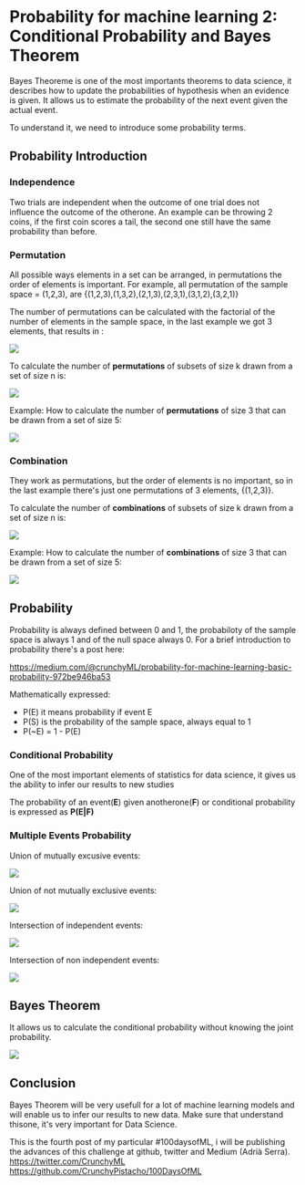# Probability for machine learning 2: Conditional Probability and Bayes Theorem

Bayes Theoreme is one of the most importants theorems to data science, it describes how to update the probabilities of hypothesis when an evidence is given. It allows us to estimate the probability of the next event given the actual event.

To understand it, we need to introduce some probability terms.

## Probability Introduction

### Independence

Two trials are independent when the outcome of one trial does not influence the outcome of the otherone. An example can be throwing 2 coins, if the first coin scores a tail, the second one still have the same probability than before.

### Permutation

All possible ways elements in a set can be arranged, in permutations the order of elements is important. For example, all permutation of the sample space = (1,2,3), are {(1,2,3),(1,3,2),(2,1,3),(2,3,1),(3,1,2),(3,2,1)}

The number of permutations can be calculated with the factorial of the number of elements in the sample space, in the last example we got 3 elements, that results in :

<img src="https://render.githubusercontent.com/render/math?math=%243!%20%3D%203%20x%202%20x%201%20%3D%206%24">

To calculate the number of **permutations** of subsets of size k drawn from a set of size n is:

<img src="https://render.githubusercontent.com/render/math?math=%24nPk%20%3D%20%5Cdfrac%7Bn!%7D%7B(n-k)!%7D%24">

Example: How to calculate the number of **permutations** of size 3  that can be drawn from a set of size 5:

<img src="https://render.githubusercontent.com/render/math?math=%245P3%20%3D%20%5Cdfrac%7B5!%7D%7B(5-3)!%7D%20%3D%20%5Cdfrac%7B5!%7D%7B(2)!%7D%20%3D%20%5Cdfrac%7B5%20x%204%20x%203%20x%202%20x%201%7D%7B(2%20x%201)%7D%20%3D5%20x%204%20x%203%20%3D%2060%24">

### Combination

They work as permutations, but the order of elements is no important, so in the last example there's just one permutations of 3 elements, {(1,2,3)}.

To calculate the number of **combinations** of subsets of size k drawn from a set of size n is:

<img src="https://render.githubusercontent.com/render/math?math=%24nCk%20%3D%20%5Cdfrac%7Bn!%7D%7Bk!(n-k)!%7D%20%24">

Example: How to calculate the number of **combinations** of size 3  that can be drawn from a set of size 5:

<img src="https://render.githubusercontent.com/render/math?math=%245C3%20%3D%20%5Cdfrac%7B5!%7D%7B3!(5-3)!%7D%20%3D%20%5Cdfrac%7B5!%7D%7B3!(5-3)!%7D%20%3D%20%5Cdfrac%7B5!%7D%7B3!x%202!%7D%20%3D%20%5Cdfrac%7B5%20x%204%20x%203%20x%202%7D%7B3%20x%202%20x%202%7D%20%3D%20%5Cdfrac%7B5%20x%204%7D%7B2%7D%20%3D%2010%24">

## Probability

Probability is always defined between 0 and 1, the probabiloty of the sample space is always 1 and of the null space always 0. For a brief introduction to probability there's a post here:

https://medium.com/@crunchyML/probability-for-machine-learning-basic-probability-972be946ba53

Mathematically expressed:

* P(E) it means probability if event E 
* P(S) is the probability of the sample space, always equal to 1
* P(~E) = 1 - P(E)

### Conditional Probability

One of the most important elements of statistics for data science, it gives us the ability to infer our results to new studies

The probability of an event(**E**) given anotherone(**F**) or conditional probability is expressed as **P(E|F)**

### Multiple Events Probability

Union of mutually excusive events:

<img src="https://render.githubusercontent.com/render/math?math=%24P(E%20%5Ccup%20F)%20%3D%20P(E)%20%2B%20P(F)%24">

Union of not mutually exclusive events:

<img src="https://render.githubusercontent.com/render/math?math=%24P(E%20%5Ccup%20F)%20%3D%20P(E)%20%2B%20P(F)%20-%20P(E%20%5Ccap%20F)%24">

Intersection of independent events:

<img src="https://render.githubusercontent.com/render/math?math=%24P(E%20%5Ccap%20F)%20%3D%20P(E)%20x%20P(F)%24">

Intersection of non independent events:

<img src="https://render.githubusercontent.com/render/math?math=%24P(E%20%5Ccap%20F)%20%3D%20P(E)%20x%20P(F%7CE)%24">


## Bayes Theorem

It allows us to calculate the conditional probability without knowing the joint probability.

<img src="https://render.githubusercontent.com/render/math?math=%24P(E%20%7C%20F)%20%3D%20%5Cdfrac%7BP(F%20%7C%20E)%20*%20P(E)%7D%7BP(F))%7D%24">

## Conclusion

Bayes Theorem will be very usefull for a lot of machine learning models and will enable us to infer our results to new data. Make sure that understand thisone, it's very important for Data Science.



This is the fourth post of my particular #100daysofML, i will be publishing the advances of this challenge at github, twitter and Medium (Adrià Serra).
https://twitter.com/CrunchyML
https://github.com/CrunchyPistacho/100DaysOfML